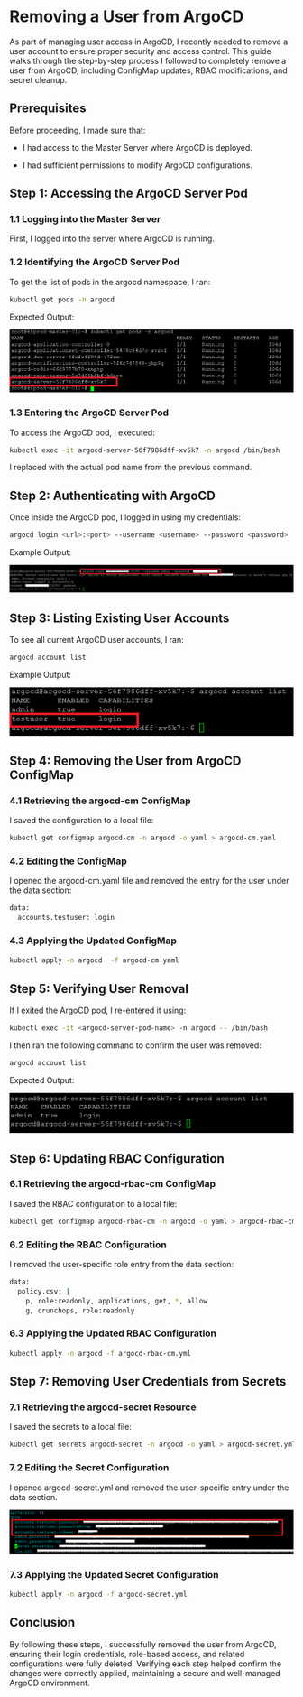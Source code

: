 # Removing a User from ArgoCD

As part of managing user access in ArgoCD, I recently needed to remove a user account to ensure proper security and access control. This guide walks through the step-by-step process I followed to completely remove a user from ArgoCD, including ConfigMap updates, RBAC modifications, and secret cleanup.

## Prerequisites

Before proceeding, I made sure that:

+ I had access to the Master Server where ArgoCD is deployed.

+ I had sufficient permissions to modify ArgoCD configurations.

## Step 1: Accessing the ArgoCD Server Pod

### 1.1 Logging into the Master Server

First, I logged into the server where ArgoCD is running.

### 1.2 Identifying the ArgoCD Server Pod

To get the list of pods in the argocd namespace, I ran:

```bash
kubectl get pods -n argocd
```

Expected Output:

![alt text](images/image.png)

### 1.3 Entering the ArgoCD Server Pod

To access the ArgoCD pod, I executed:

```bash
kubectl exec -it argocd-server-56f7986dff-xv5k7 -n argocd /bin/bash
```

I replaced <argocd-server-pod-name> with the actual pod name from the previous command.

## Step 2: Authenticating with ArgoCD

Once inside the ArgoCD pod, I logged in using my credentials:

```bash
argocd login <url>:<port> --username <username> --password <password>
```

Example Output:

![alt text](images/image-1.png)

## Step 3: Listing Existing User Accounts

To see all current ArgoCD user accounts, I ran:

```bash
argocd account list
```
Example Output:

![alt text](images/image-2.png)

## Step 4: Removing the User from ArgoCD ConfigMap

### 4.1 Retrieving the argocd-cm ConfigMap

I saved the configuration to a local file:

```bash
kubectl get configmap argocd-cm -n argocd -o yaml > argocd-cm.yaml
```

### 4.2 Editing the ConfigMap

I opened the argocd-cm.yaml file and removed the entry for the user under the data section:

```bash
data:
  accounts.testuser: login
```

### 4.3 Applying the Updated ConfigMap

```bash
kubectl apply -n argocd  -f argocd-cm.yaml
```

## Step 5: Verifying User Removal

If I exited the ArgoCD pod, I re-entered it using:

```bash
kubectl exec -it <argocd-server-pod-name> -n argocd -- /bin/bash
```

I then ran the following command to confirm the user was removed:

```bash
argocd account list
```

Expected Output:

![alt text](images/image-3.png)

## Step 6: Updating RBAC Configuration

### 6.1 Retrieving the argocd-rbac-cm ConfigMap

I saved the RBAC configuration to a local file:

```bash
kubectl get configmap argocd-rbac-cm -n argocd -o yaml > argocd-rbac-cm.yml
```

### 6.2 Editing the RBAC Configuration

I removed the user-specific role entry from the data section:

```bash
data:
  policy.csv: |
    p, role:readonly, applications, get, *, allow
    g, crunchops, role:readonly
```

### 6.3 Applying the Updated RBAC Configuration

```bash
kubectl apply -n argocd -f argocd-rbac-cm.yml
```

## Step 7: Removing User Credentials from Secrets

### 7.1 Retrieving the argocd-secret Resource

I saved the secrets to a local file:

```bash
kubectl get secrets argocd-secret -n argocd -o yaml > argocd-secret.yml
```

### 7.2 Editing the Secret Configuration

I opened argocd-secret.yml and removed the user-specific entry under the data section.

![alt text](images/image-4.png)

### 7.3 Applying the Updated Secret Configuration

```bash
kubectl apply -n argocd -f argocd-secret.yml
```

## Conclusion

By following these steps, I successfully removed the user from ArgoCD, ensuring their login credentials, role-based access, and related configurations were fully deleted. Verifying each step helped confirm the changes were correctly applied, maintaining a secure and well-managed ArgoCD environment.



